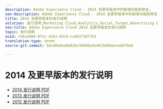 ```yaml
---
description: Adobe Experience Cloud - 2014 及更早版本中的新增功能和修复。
seo-description: Adobe Experience Cloud - 2014 及更早版本中的新增功能和修复。
title: 2014 及更早版本的发行说明
solution: 发行说明,Marketing Cloud,Analytics,Social,Target,Advertising Cloud
seo-title: Adobe Experience Cloud 2014 及更早版本的发行说明
topic: 发行说明
uuid: c56a1064-0f2c-4241-93c6-ca4b1f267763
translation-type: tm+mt
source-git-commit: 9dcd8e8ea0e020c56906e5e4635d68eeceb070a0

---
```



# 2014 及更早版本的发行说明

* [2014 发行说明 PDF](2014-Adobe-Experience-Cloud-Release-Notes.pdf)
* [2013 发行说明 PDF](2013-Adobe-Experience-Cloud-Release-Notes.pdf)
* [2012 发行说明 PDF](2012-Adobe-Experience-Cloud-Release-Notes.pdf)
